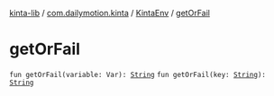 [kinta-lib](../../index.md) / [com.dailymotion.kinta](../index.md) / [KintaEnv](index.md) / [getOrFail](./get-or-fail.md)

# getOrFail

`fun getOrFail(variable: Var): `[`String`](https://kotlinlang.org/api/latest/jvm/stdlib/kotlin/-string/index.html)
`fun getOrFail(key: `[`String`](https://kotlinlang.org/api/latest/jvm/stdlib/kotlin/-string/index.html)`): `[`String`](https://kotlinlang.org/api/latest/jvm/stdlib/kotlin/-string/index.html)